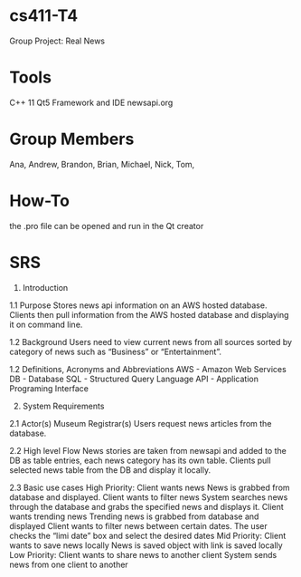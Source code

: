 # cs411-T4
Group Project: Real News

# Tools
C++ 11
Qt5 Framework and IDE
newsapi.org

# Group Members
Ana,
Andrew,
Brandon,
Brian,
Michael,
Nick,
Tom,

# How-To
the .pro file can be opened and run in the Qt creator

# SRS
1. Introduction

1.1 Purpose
Stores news api information on an AWS hosted database. Clients then pull information from the AWS hosted database and displaying it on command line.

1.2 Background
Users need to view current news from all sources sorted by category of news such as “Business” or “Entertainment”.

1.2 Definitions, Acronyms and Abbreviations
AWS - Amazon Web Services
DB - Database
SQL -  Structured Query Language
API - Application Programing Interface

2. System Requirements

2.1 Actor(s) Museum Registrar(s)
Users request news articles from the database.

2.2 High level Flow
News stories are taken from newsapi and added to the DB as table entries, each news category has its own table. Clients pull selected news table from the DB and display it locally.

2.3 Basic use cases
High Priority:
Client wants news
News is grabbed from database and displayed.
Client wants to filter news
System searches news through the database and grabs the specified news and displays it.
Client wants trending news
Trending news is grabbed from database and displayed
Client wants to filter news between certain dates.
The user checks the “limi date” box and select the desired dates
Mid Priority:
Client wants to save news locally
News is saved object with link is saved locally
Low Priority:
Client wants to share news to another client
System sends news from one client to another
